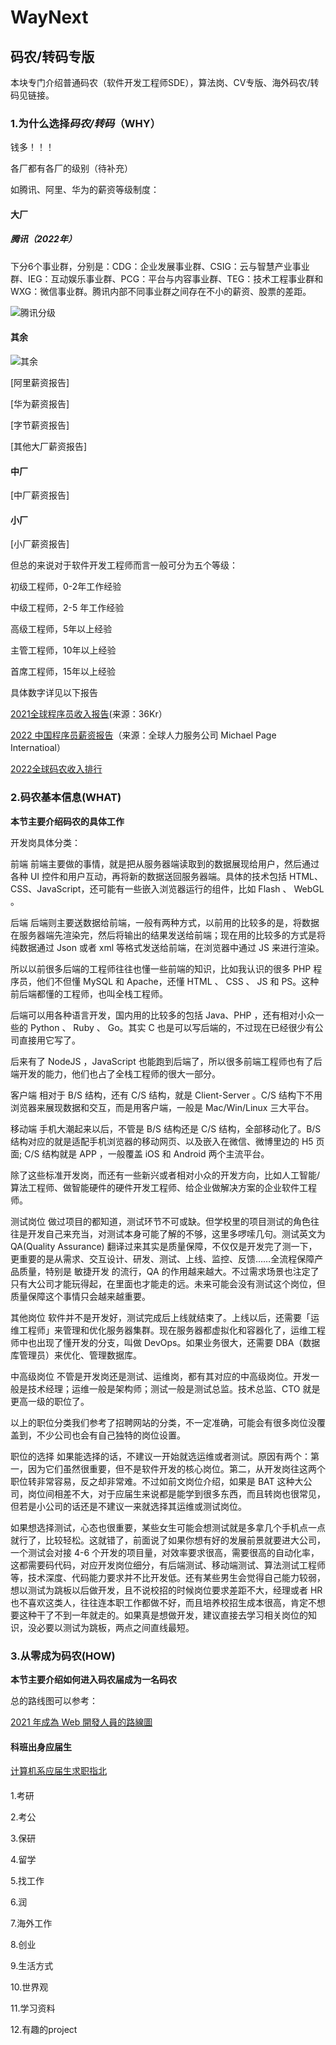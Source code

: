 # WayNext



## 码农/转码专版

本块专门介绍普通码农（软件开发工程师SDE），算法岗、CV专版、海外码农/转码见链接。

### 1.为什么选择*码农/转码*（WHY）

钱多！！！

各厂都有各厂的级别（待补充）

如腾讯、阿里、华为的薪资等级制度：

#### 大厂

##### 腾讯（2022年）

下分6个事业群，分别是：CDG：企业发展事业群、CSIG：云与智慧产业事业群、IEG：互动娱乐事业群、PCG：平台与内容事业群、TEG：技术工程事业群和WXG：微信事业群。腾讯内部不同事业群之间存在不小的薪资、股票的差距。




![![腾讯分级](https://i9.taou.com/maimai/p/31010/2150_4_4LcIi0rphyEDBy)](https://user-images.githubusercontent.com/63451120/212570433-1b783a38-5525-4b53-a474-167bebcf205a.png)

#### 其余
![其余](https://user-images.githubusercontent.com/63451120/212570485-f46a8e90-db55-498a-b3c6-43645fedd490.png)

[阿里薪资报告]

[华为薪资报告]

[字节薪资报告]

[其他大厂薪资报告]

#### 中厂

[中厂薪资报告]


#### 小厂

[小厂薪资报告]




但总的来说对于软件开发工程师而言一般可分为五个等级：

初级工程师，0-2年工作经验

中级工程师，2-5 年工作经验

高级工程师，5年以上经验

主管工程师，10年以上经验

首席工程师，15年以上经验

具体数字详见以下报告

[2021全球程序员收入报告](https://36kr.com/p/1550822851841928)(来源：36Kr）

[2022 中国程序员薪资报告](https://zhuanlan.zhihu.com/p/547089221)（来源：全球人力服务公司 Michael Page Internatioal）

[2022全球码农收入排行](https://www.sohu.com/a/592169839_121124321)

### 2.码农基本信息(WHAT)


**本节主要介绍码农的具体工作**

开发岗具体分类：


前端
前端主要做的事情，就是把从服务器端读取到的数据展现给用户，然后通过各种 UI 控件和用户互动，再将新的数据送回服务器端。具体的技术包括 HTML、CSS、JavaScript，还可能有一些嵌入浏览器运行的组件，比如 Flash 、 WebGL 。

后端
后端则主要送数据给前端，一般有两种方式，以前用的比较多的是，将数据在服务器端先渲染完，然后将输出的结果发送给前端；现在用的比较多的方式是将纯数据通过 Json 或者 xml 等格式发送给前端，在浏览器中通过 JS 来进行渲染。

所以以前很多后端的工程师往往也懂一些前端的知识，比如我认识的很多 PHP 程序员，他们不但懂 MySQL 和 Apache，还懂 HTML 、 CSS 、 JS 和 PS。这种前后端都懂的工程师，也叫全栈工程师。

后端可以用各种语言开发，国内用的比较多的包括 Java、PHP ，还有相对小众一些的 Python 、 Ruby 、 Go。其实 C 也是可以写后端的，不过现在已经很少有公司直接用它写了。

后来有了 NodeJS ，JavaScript 也能跑到后端了，所以很多前端工程师也有了后端开发的能力，他们也占了全栈工程师的很大一部分。

客户端
相对于 B/S 结构，还有 C/S 结构，就是 Client-Server 。C/S 结构下不用浏览器来展现数据和交互，而是用客户端，一般是 Mac/Win/Linux 三大平台。

移动端
手机大潮起来以后，不管是 B/S 结构还是 C/S 结构，全部移动化了。B/S 结构对应的就是适配手机浏览器的移动网页、以及嵌入在微信、微博里边的 H5 页面; C/S 结构就是 APP ，一般覆盖 iOS 和 Android 两个主流平台。

除了这些标准开发岗，而还有一些新兴或者相对小众的开发方向，比如人工智能/算法工程师、做智能硬件的硬件开发工程师、给企业做解决方案的企业软件工程师。

测试岗位
做过项目的都知道，测试环节不可或缺。但学校里的项目测试的角色往往是开发自己来充当，对测试本身可能了解的不够，这里多啰嗦几句。测试英文为 QA(Quality Assurance) 翻译过来其实是质量保障，不仅仅是开发完了测一下，更重要的是从需求、交互设计、研发、测试、上线、监控、反馈……全流程保障产品质量，特别是 敏捷开发 的流行，QA 的作用越来越大。不过需求场景也注定了只有大公司才能玩得起，在里面也才能走的远。未来可能会没有测试这个岗位，但质量保障这个事情只会越来越重要。

其他岗位
软件并不是开发好，测试完成后上线就结束了。上线以后，还需要「运维工程师」来管理和优化服务器集群。现在服务器都虚拟化和容器化了，运维工程师中也出现了懂开发的分支，叫做 DevOps。如果业务很大，还需要 DBA（数据库管理员）来优化、管理数据库。

中高级岗位
不管是开发岗还是测试、运维岗，都有其对应的中高级岗位。开发一般是技术经理；运维一般是架构师；测试一般是测试总监。技术总监、CTO 就是更高一级的职位了。

以上的职位分类我们参考了招聘网站的分类，不一定准确，可能会有很多岗位没覆盖到，不少公司也会有自己独特的岗位设置。

职位的选择
如果能选择的话，不建议一开始就选运维或者测试。原因有两个：第一，因为它们虽然很重要，但不是软件开发的核心岗位。第二，从开发岗往这两个职位转非常容易，反之却非常难。不过如前文岗位介绍，如果是 BAT 这种大公司，岗位间相差不大，对于应届生来说都是能学到很多东西，而且转岗也很常见，但若是小公司的话还是不建议一来就选择其运维或测试岗位。

如果想选择测试，心态也很重要，某些女生可能会想测试就是多拿几个手机点一点就行了，比较轻松。这就错了，前面说了如果你想有好的发展前景就要进大公司，一个测试会对接 4-6 个开发的项目量，对效率要求很高，需要很高的自动化率，这都需要码代码，对应开发岗位细分，有后端测试、移动端测试、算法测试工程师等，技术深度、代码能力要求并不比开发低。还有某些男生会觉得自己能力较弱，想以测试为跳板以后做开发，且不说校招的时候岗位要求差距不大，经理或者 HR 也不喜欢这类人，往往连本职工作都做不好，而且培养校招生成本很高，肯定不想要这种干了不到一年就走的。如果真是想做开发，建议直接去学习相关岗位的知识，没必要以测试为跳板，两点之间直线最短。



### 3.从零成为码农(HOW)


**本节主要介绍如何进入码农届成为一名码农**


总的路线图可以参考：

[2021 年成為 Web 開發人員的路線圖](https://github.com/goodjack/developer-roadmap-chinese)

#### 科班出身应届生

[计算机系应届生求职指北](https://github.com/easychen/career-guide-for-cs-graduate)


#### 

1.考研

2.考公

3.保研

4.留学


5.找工作

6.润


7.海外工作

8.创业


9.生活方式


10.世界观

11.学习资料

12.有趣的project


